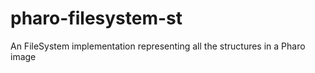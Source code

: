 pharo-filesystem-st
===================

An FileSystem implementation representing all the structures in a Pharo image
